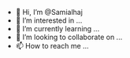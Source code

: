 - 👋 Hi, I’m @Samialhaj
- 👀 I’m interested in ...
- 🌱 I’m currently learning ...
- 💞️ I’m looking to collaborate on ...
- 📫 How to reach me ...

<!---
Samialhaj/Samialhaj is a ✨ special ✨ repository because its `README.md` (this file) appears on your GitHub profile.
You can click the Preview link to take a look at your changes.
--->
